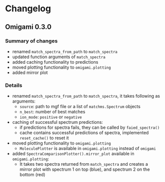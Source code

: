 # Changelog

## Omigami 0.3.0
### Summary of changes
- renamed `match_spectra_from_path` to `match_spectra`
- updated function arguments of `match_spectra`
- added caching functionality to predictions
- moved plotting functionality to `omigami.plotting`
- added mirror plot

  
### Details

- renamed `match_spectra_from_path` to `match_spectra`, it takes following as 
arguments:
  - `source`: path to mgf file or a list of `matchms.Spectrum` objects
  - `n_best`: number of best matches
  - `ion_mode`: `positive` or `negative`
- caching of successful spectrum predictions:
  - if predictions for spectra fails, they can be called by `faied_spectra()` 
  - cache contains successful predictions of spectra, implemented `reset_cache()` 
to reset it
- moved plotting functionality to `omigami.plotting`
  - `MoleculePlotter` is available in `omigami.plotting` instead of `omigami`
- added `SpectraComparisonPlotter().mirror_plot` available in `omigami.plotting`:
  - It takes two spectra returned from `match_spectra` and creates a mirror plot 
with spectrum 1 on top (blue), and spectrum 2 on the bottom (red)